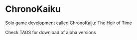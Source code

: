 # ChronoKaiku
Solo game development called ChronoKaiju: The Heir of Time

Check TAGS for download of alpha versions
